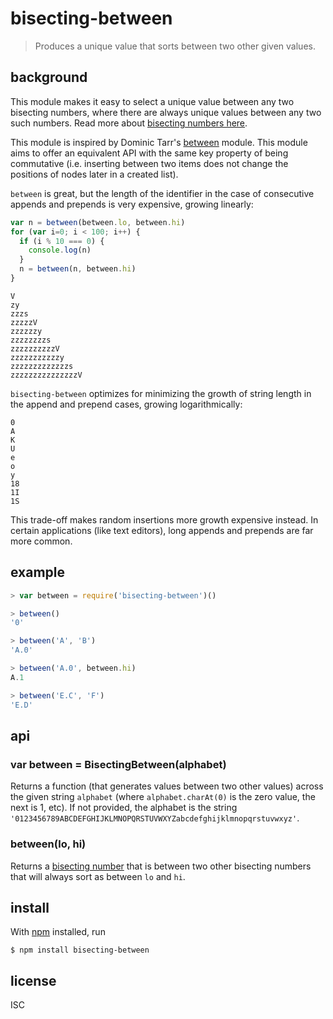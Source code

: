 # bisecting-between

> Produces a unique value that sorts between two other given values.

## background

This module makes it easy to select a unique value between any two bisecting
numbers, where there are always unique values between any two such numbers. Read
more about [bisecting numbers
here](https://github.com/noffle/bisecting-numbers).

This module is inspired by Dominic Tarr's
[between](https://github.com/dominictarr/between) module. This module aims to
offer an equivalent API with the same key property of being commutative (i.e.
inserting between two items does not change the positions of nodes later in a
created list).

`between` is great, but the length of the identifier in the case of consecutive appends
and prepends is very expensive, growing linearly:

```js
var n = between(between.lo, between.hi)
for (var i=0; i < 100; i++) {
  if (i % 10 === 0) {
    console.log(n)
  }
  n = between(n, between.hi)
}
```

```
V
zy
zzzs
zzzzzV
zzzzzzy
zzzzzzzzs
zzzzzzzzzzV
zzzzzzzzzzzy
zzzzzzzzzzzzzs
zzzzzzzzzzzzzzzV
```

`bisecting-between` optimizes for minimizing the growth of string
length in the append and prepend cases, growing logarithmically:

```
0
A
K
U
e
o
y
18
1I
1S
```

This trade-off makes random insertions more growth expensive instead. In
certain applications (like text editors), long appends and prepends are far more
common.

## example

```js
> var between = require('bisecting-between')()

> between()
'0'

> between('A', 'B')
'A.0'

> between('A.0', between.hi)
A.1

> between('E.C', 'F')
'E.D'
```

## api

### var between = BisectingBetween(alphabet)

Returns a function (that generates values between two other values) across the
given string `alphabet` (where `alphabet.charAt(0)` is the zero value, the next
is 1, etc). If not provided, the alphabet is the string
`'0123456789ABCDEFGHIJKLMNOPQRSTUVWXYZabcdefghijklmnopqrstuvwxyz'`.

### between(lo, hi)

Returns a [bisecting number](https://github.com/noffle/bisecting-numbers) that
is between two other bisecting numbers that will always sort as between `lo` and
`hi`.

## install

With [npm](https://npmjs.org/) installed, run

```
$ npm install bisecting-between
```

## license

ISC
